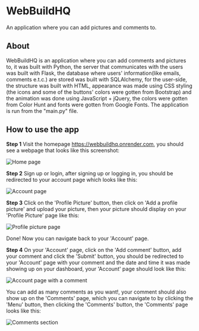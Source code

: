 # WebBuildHQ
An application where you can add 
pictures and comments to.

## About
WebBuildHQ is an application where you
can add comments and pictures to, it
was built with Python, the server
that communicates with the users
was built with Flask, the database
where users' information(like emails,
comments e.t.c.) are stored was built
with SQLAlchemy, for the user-side,
the structure was built with HTML,
appearance was made using CSS styling
(the icons and some of the buttons'
colors were gotten from Bootstrap) and the
animation was done using 
JavaScript + jQuery,
the colors were gotten from 
Color Hunt and
fonts were gotten from 
Google Fonts. 
The application is run from the 
"main.py" file.

## How to use the app
**Step 1**
Visit the homepage 
https://webbuildhq.onrender.com, you 
should see a webpage that looks like 
this screenshot:

![Home page](static/images/screenshots/Home.jpg)

**Step 2**
Sign up or login, after signing up or 
logging in, you should be redirected to 
your account page which looks like this:

![Account page](static/images/screenshots/Account.jpg)

**Step 3**
Click on the 'Profile Picture' button, 
then click on 'Add a profile picture' and 
upload your picture, then your picture 
should display on your 'Profile Picture' 
page like this:

![Profile picture page](static/images/screenshots/Picture.jpg)

Done! Now you can navigate back to 
your 'Account' page.

**Step 4**
On your 'Account' page, click on 
the 'Add comment' button, add 
your comment and click the 'Submit' 
button, you should be redirected to 
your 'Account' page with your comment and 
the date and time it was made showing up 
on your dashboard, your 'Account' page 
should look like this:

![Account page with a comment](static/images/screenshots/Comment.jpg)

You can add as many comments as you want!, 
your comment should also show up on 
the 'Comments' page, which you can 
navigate to by clicking the 'Menu' button, 
then clicking the 'Comments' button, the 
'Comments' page looks like this:

![Comments section](static/images/screenshots/Comments.jpg)


